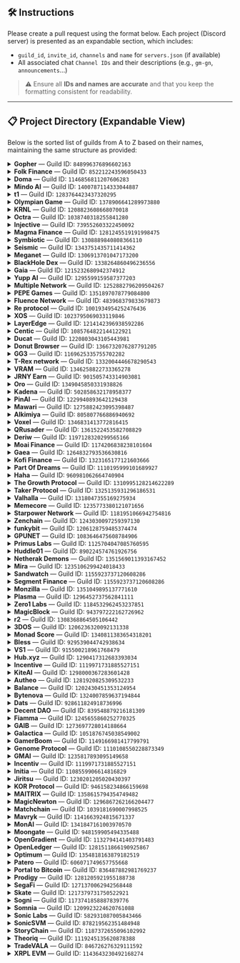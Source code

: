## 🛠️ Instructions

Please create a pull request using the format below. Each project (Discord server) is presented as an expandable section, which includes:

- `guild_id`, `invite_id`, `channels` and `name` for `servers.json` (if available) 
- All associated chat `Channel IDs` and their descriptions (e.g., `gm-gn`, `announcements`...)

> ⚠️ Ensure all **IDs and names are accurate** and that you keep the formatting consistent for readability.

---

## 📋 Project Directory (Expandable View)

Below is the sorted list of guilds from A to Z based on their names, maintaining the same structure as provided:

<details>
<summary><strong>Gopher</strong> — Guild ID: <code>848996376896602163</code></summary>

- **Invite ID**: ``
- **Channels**: 
  - `955422634403844157`: `gm-gn`
  - `906256283068403732`: `general`
  - `1217114388373311640`: `goai`

</details>

<details>
<summary><strong>Folk Finance</strong> — Guild ID: <code>852212243596050433</code></summary>

- **Invite ID**: `folksfinance`
- **Channels**: 
  - `941623796211806238`: `gm-gn`
  - `852224692671741963`: `general`

</details>

<details>
<summary><strong>Doma</strong> — Guild ID: <code>1146856811207606283</code></summary>

- **Invite ID**: `doma`
- **Channels**: 
  - `1377276310576959559`: `gm`
  - `1147172686632583269`: `general`

</details>

<details>
<summary><strong>Mindo AI</strong> — Guild ID: <code>1400787114333044887</code></summary>

- **Invite ID**: ``
- **Channels**: 
  - `1410190513524441120`: `!rank`
  - `1400848194287439973`: `gm-gn`
  - `1400848157436280943`: `general`

</details>

<details>
<summary><strong>t1</strong> — Guild ID: <code>1283764423437320295</code></summary>

- **Invite ID**: `qVEUA6jmGZ`
- **Channels**: 
  - `1283764423974064159`: `general`
  - `1283788061661986919`: `gm`

</details>

<details>
<summary><strong>Olympian Game</strong> — Guild ID: <code>1378906641289973880</code></summary>

- **Invite ID**: ``
- **Channels**: 
  - `1385127345454715001`: `general`
  - `1387959457568526448`: `!rank`

</details>

<details>
<summary><strong>KRNL</strong> — Guild ID: <code>1208823608668070018</code></summary>

- **Invite ID**: ``
- **Channels**: 
  - `1208823608668070018`: `general`
  - `1316513605746692286`: `!rank`
  - `1274109329250717876`: `km-kn`

</details>

<details>
<summary><strong>Octra</strong> — Guild ID: <code>1038740318255841280</code></summary>

- **Invite ID**: `octra`
- **Channels**: 
  - `1038740318729818212`: `general`
  - `1286862060394778739`: `gm`

</details>

<details>
<summary><strong>Injective</strong> — Guild ID: <code>739552603322450092</code></summary>

- **Invite ID**: `injective`
- **Channels**: 
  - `739552603322450095`: `general`
  - `1255195982543585310`: `lounge`
  - `1263906515538939934`: `!rank`

</details>

<details>
<summary><strong>Magma Finance</strong> — Guild ID: <code>1281245519191998475</code></summary>

- **Invite ID**: `gxT4N6TsnY`
- **Channels**: 
  - `1281245521775951915`: `general`
  - `1281245521775951914`: `gm-gn`

</details>

<details>
<summary><strong>Symbiotic</strong> — Guild ID: <code>1308889840808366110</code></summary>

- **Invite ID**: `officialsymbioticfi`
- **Channels**: 
  - `1321833453641007167`: `general`
  - `1322092013193138248`: `gmbiotic`

</details>

<details>
<summary><strong>Seismic</strong> — Guild ID: <code>1343751435711414362</code></summary>

- **Invite ID**: `seismic`
- **Channels**: 
  - `1343751437087150113`: `general`

</details>

<details>
<summary><strong>Meganet</strong> — Guild ID: <code>1306913701047173200</code></summary>

- **Invite ID**: `meganet`
- **Channels**: 
  - `1307756597778448404`: `general`
  - `1307757067318329525`: `gm`

</details>

<details>
<summary><strong>BlackHole Dex</strong> — Guild ID: <code>1338264860496236556</code></summary>

- **Invite ID**: `blackholedex`
- **Channels**: 
  - `1350616076731420692`: `!rank`
  - `1338264861095755840`: `general`
  - `1375200474805829642`: `gm`

</details>

<details>
<summary><strong>Gaia</strong> — Guild ID: <code>1215232680942374912</code></summary>

- **Invite ID**: `gaianet-ai`
- **Channels**: 
  - `1215253072499052624`: `!rank`
  - `1215253012939808810`: `general`
  - `1215256291165872128`: `gm-gn`

</details>

<details>
<summary><strong>Yupp AI</strong> — Guild ID: <code>1295599159587377203</code></summary>

- **Invite ID**: `yuppai`
- **Channels**: 
  - `1295801741346078793`: `welcome`
  - `1374479943995756625`: `townsquare`
  - `1366554333809999983`: `show-and-tell`

</details>

<details>
<summary><strong>Multiple Network</strong> — Guild ID: <code>1252882796209504267</code></summary>

- **Invite ID**: `JGKUaCQvDM`
- **Channels**: 
  - `1253234704916942948`: `general`
  - `1374997967680966689`: `gmultiple`

</details>

<details>
<summary><strong>PEPE Games</strong> — Guild ID: <code>1351897078779084800</code></summary>

- **Invite ID**: `tf2Xu3tum9`
- **Channels**: 
  - `1351954328918954065`: `general`

</details>

<details>
<summary><strong>Fluence Network</strong> — Guild ID: <code>483968379833679873</code></summary>

- **Invite ID**: `EFHYR6nZrD`
- **Channels**: 
  - `483968379833679877`: `general`
  - `946007217407148062`: `gm`

</details>

<details>
<summary><strong>Re protocol</strong> — Guild ID: <code>1001934954252476436</code></summary>

- **Invite ID**: `reprotocol`
- **Channels**: 
  - `1365406049775128657`: `general`
  - `1365406049775128657`: `newbie-chat`
  - `1277789718775595102`: `!rank`
  - `1289990562388381777`: `gre`
  - `1294662686281564295`: `food`

</details>

<details>
<summary><strong>XOS</strong> — Guild ID: <code>1023795069033119846</code></summary>

- **Invite ID**: `xosnetwork`
- **Channels**: 
  - `1312796374604976229`: `general`
  - `1327221680459874324`: `gm-gn`

</details>

<details>
<summary><strong>LayerEdge</strong> — Guild ID: <code>1214142396938592286</code></summary>

- **Invite ID**: `layeredge`
- **Channels**: 
  - `1214142397470998530`: `general`
  - `1220047335435014254`: `gmedge`
  - `1345848517251432468`: `!rank`

</details>

<details>
<summary><strong>Centic</strong> — Guild ID: <code>1085764822144122921</code></summary>

- **Invite ID**: `Pk7wexpsmv`
- **Channels**: 
  - `1085764822144122927`: `general`

</details>

<details>
<summary><strong>Ducat</strong> — Guild ID: <code>1220803043105443981</code></summary>

- **Invite ID**: `rNf4HKbWv6`
- **Channels**: 
  - `1250872069487460534`: `general`
  - `1374381748523372574`: `gm-gn`

</details>

<details>
<summary><strong>Donut Browser</strong> — Guild ID: <code>1366732076287791205</code></summary>

- **Invite ID**: `ydxgrVnbwB`
- **Channels**: 
  - `1366732078296862881`: `general`
  - `1366732078296862882`: `gm-gn`

</details>

<details>
<summary><strong>GG3</strong> — Guild ID: <code>1169625335755702282</code></summary>

- **Invite ID**: `jNDnrFnR`
- **Channels**: 
  - `1364641668648927325`: `newbie-chat`
  - `1171509980545941595`: `general`
  - `1358733185818820618`: `crypto-talk`
  - `1254799466750541844`: `brazil-chat`

</details>

<details>
<summary><strong>T-Rex network</strong> — Guild ID: <code>1332004446678290543</code></summary>

- **Invite ID**: `3kf39pEBZn`
- **Channels**: 


</details>

<details>
<summary><strong>VRAM</strong> — Guild ID: <code>1346258822733365278</code></summary>

- **Invite ID**: `G3rvmPmztp`
- **Channels**: 
  - `1346258823354126338`: `general`
  - `1347919432885866577`: `gvram`
  - `1358270169067032586`: `!rank`

</details>

<details>
<summary><strong>JRNY Earn</strong> — Guild ID: <code>901505743314903081</code></summary>

- **Invite ID**: `jnryclub`
- **Channels**: 
  - `1359962921161199907`: `general`
  - `1369063388440957008`: `/rank`

</details>

<details>
<summary><strong>Oro</strong> — Guild ID: <code>1349045850331938826</code></summary>

- **Invite ID**: `joinoro`
- **Channels**: 
  - `1351487907042431027`: `gmoro`
  - `1351488160206426227`: `general`
  - `1351492950768619552`: `!rank`

</details>

<details>
<summary><strong>Kadena</strong> — Guild ID: <code>502858632178958377</code></summary>

- **Invite ID**: `NZcBb2aBQ6`
- **Channels**: 
  - `1372148674683076658`: `gm-gn`
  - `502858632178958380`: `general`
  - `1220399868452012125`: `ama`
  - `1336691531159048222`: `HR chat`
  - `641021540393025651`: `Technical chat`

</details>

<details>
<summary><strong>PinAI</strong> — Guild ID: <code>1229940893642129438</code></summary>

- **Invite ID**: `pinai`
- **Channels**: 
  - `1360124010762866829`: `gpin`
  - `1359998147065286776`: `general`
  - `1364620323219181829`: `halo`

</details>

<details>
<summary><strong>Mawari</strong> — Guild ID: <code>1275882423095398487</code></summary>

- **Invite ID**: `mawari`
- **Channels**: 
  - `1275882423619551312`: `gm`
  - `1275882423619551309`: `general`
  - `1275882423619551310`: `!rank`
  - `1346177614674530406`: `off-topic`

</details>

<details>
<summary><strong>Alkimiya</strong> — Guild ID: <code>805807766886940692</code></summary>

- **Invite ID**: `alkimiya`
- **Channels**: 
  - `943366744507047956`: `gm`
  - `821879984075440138`: `general`

</details>

<details>
<summary><strong>Voxel</strong> — Guild ID: <code>1346831413772816415</code></summary>

- **Invite ID**: `FMhjEGY3Zs`
- **Channels**: 
  - `1354419584840499321`: `gm`
  - `1347002925901156362`: `!rank`
  - `1354472408265785458`: `general`

</details>

<details>
<summary><strong>QRusader</strong> — Guild ID: <code>1361522453582708829</code></summary>

- **Invite ID**: `znyWJjnak5`
- **Channels**: 
  - `1367539421997568030`: `qrise`
  - `1361522454295613616`: `general`

</details>

<details>
<summary><strong>Deriw</strong> — Guild ID: <code>1197128320299565166</code></summary>

- **Invite ID**: `deriwfinance`
- **Channels**: 
  - `1253576696301490198`: `gm`
  - `1197128320299565169`: `general`

</details>

<details>
<summary><strong>Moai Finance</strong> — Guild ID: <code>1174206838238101604</code></summary>

- **Invite ID**: `A85PwmdqhF`
- **Channels**: 
  - `1174206838238101607`: `gm`
  - `1177214595312656414`: `general`

</details>

<details>
<summary><strong>Gaea</strong> — Guild ID: <code>1264832793536630816</code></summary>

- **Invite ID**: `aigaea`
- **Channels**: 
  - `1281109757310275755`: `gm`
  - `1265194052572414036`: `general`
  - `1303533168825077843`: `!rank`

</details>

<details>
<summary><strong>Kofi Finance</strong> — Guild ID: <code>1323165177121603666</code></summary>

- **Invite ID**: **None**
- **Channels**: 
  - `1323165177121603669`: `gm`
  - `1341404586916843621`: `general`

</details>

<details>
<summary><strong>Part Of Dreams</strong> — Guild ID: <code>1110195999101689927</code></summary>

- **Invite ID**: **None**
- **Channels**: 
  - `1344753252255662151`: `gm`
  - `1110195999638552730`: `general`
  - `1344752947963236422`: `!rank`

</details>

<details>
<summary><strong>Haha</strong> — Guild ID: <code>960981062664740904</code></summary>

- **Invite ID**: **None**
- **Channels**: 
  - `1004455093321617580`: `general`
  - `1376846334602121276`: `ghaha`

</details>

<details>
<summary><strong>The Growth Protocol</strong> — Guild ID: <code>1310995128214622289</code></summary>

- **Invite ID**: **None**
- **Channels**: 
  - `1310995128214622292`: `general`

</details>

<details>
<summary><strong>Taker Protocol</strong> — Guild ID: <code>1325135931296186531</code></summary>

- **Invite ID**: **None**
- **Channels**: 
  - `1325135931296186531`: `gm`
  - `1294327743013589043`: `!rank`
  - `1330068632926945300`: `og`
  - `912911468427628595`: `general`

</details>

<details>
<summary><strong>Valhalla</strong> — Guild ID: <code>1318047355169275934</code></summary>

- **Invite ID**: **None**
- **Channels**: 
  - `1318047355169275934`: `gm`
  - `1318036319779164191`: `general`

</details>

<details>
<summary><strong>Memecore</strong> — Guild ID: <code>1235773380121071656</code></summary>

- **Invite ID**: **None**
- **Channels**: 
  - `1237659603873824810`: `gm`
  - `1255077252891152404`: `general`

</details>

<details>
<summary><strong>Starpower Network</strong> — Guild ID: <code>1181951066942754816</code></summary>

- **Invite ID**: **None**
- **Channels**: 
  - `1276815179299946566`: `gm`
  - `1246201979626197102`: `general`

</details>

<details>
<summary><strong>Zenchain</strong> — Guild ID: <code>1243030097259397130</code></summary>

- **Invite ID**: **None**
- **Channels**: 
  - `1341296899789160459`: `gm`
  - `1243030098127491118`: `general`

</details>

<details>
<summary><strong>funkybit</strong> — Guild ID: <code>1206128759485374474</code></summary>

- **Invite ID**: **None**
- **Channels**: 
  - `1323648590236614686`: `gm`
  - `1206484273024999425`: `general`

</details>

<details>
<summary><strong>GPUNET</strong> — Guild ID: <code>1083646475608784906</code></summary>

- **Invite ID**: **None**
- **Channels**: 
  - `1363901923077652653`: `gm`
  - `1083646475608784909`: `general`

</details>

<details>
<summary><strong>Primus Labs</strong> — Guild ID: <code>1125704047085760595</code></summary>

- **Invite ID**: **None**
- **Channels**: 
  - `1257875620365471830`: `gm`
  - `1282630694576717885`: `general`

</details>

<details>
<summary><strong>Huddle01</strong> — Guild ID: <code>890224574761926756</code></summary>

- **Invite ID**: **None**
- **Channels**: 
  - `939625747742617671`: `HUDL`
  - `890224574761926762`: `general`
  - `1336724466662637629`: `!rank`

</details>

<details>
<summary><strong>Netherak Demons</strong> — Guild ID: <code>1351569011393167452</code></summary>

- **Invite ID**: **None**
- **Channels**: 
  - `1359765132967809085`: `gm-gn`
  - `1351569012328239120`: `general`
  - `1359806440923074611`: `!rank`

</details>

<details>
<summary><strong>Mira</strong> — Guild ID: <code>1235106299424018433</code></summary>

- **Invite ID**: `mira-network`
- **Channels**: 
  - `1235218360204136468`: `general`
  - `1235221121511587901`: `gmira`
  - `1263144808801636392`: `!rank`

</details>

<details>
<summary><strong>Sandwatch</strong> — Guild ID: <code>1155923737120608286</code></summary>

- **Invite ID**: *(none)*
- **Channels**: 
  - `1229007942314098739`: `general`

</details>

<details>
<summary><strong>Segment Finance</strong> — Guild ID: <code>1155923737120608286</code></summary>

- **Invite ID**: *(none)*
- **Channels**: 
  - `1155923737565212690`: `general`
  - `1155923737565212691`: `gm-gn`

</details>

<details>
<summary><strong>Monzilla</strong> — Guild ID: <code>1351049895137771610</code></summary>

- **Invite ID**: *(none)*
- **Channels**: 
  - `1351053645965295617`: `gmnozilla`
  - `1351053779931500554`: `general`
  - `1351054168768385104`: `!rank`

</details>

<details>
<summary><strong>Plasma</strong> — Guild ID: <code>1296452737562841111</code></summary>

- **Invite ID**: *(none)*
- **Channels**: 
  - `1296452738141524003`: `general`
  - `1296487781924733121`: `gm`

</details>

<details>
<summary><strong>Zero1 Labs</strong> — Guild ID: <code>1184532962453237851</code></summary>

- **Invite ID**: *(none)*
- **Channels**: 
  - `1328117553649815672`: `general`

</details>

<details>
<summary><strong>MagicBlock</strong> — Guild ID: <code>943797222162726962</code></summary>

- **Invite ID**: *(none)*
- **Channels**: 
  - `1021340411022819328`: `gmagic`
  - `1094710494880866454`: `general`

</details>

<details>
<summary><strong>r2</strong> — Guild ID: <code>1308368864505106442</code></summary>

- **Invite ID**: *(none)*
- **Channels**: 
  - `1308639443917471754`: `general`
  - `1362425053291085917`: `gm`
  - `1308641322936303658`: `/rank`

</details>

<details>
<summary><strong>3DOS</strong> — Guild ID: <code>1206236320092131338</code></summary>

- **Invite ID**: *(none)*
- **Channels**: 
  - `1206236320574345220`: `general`

</details>

<details>
<summary><strong>Monad Score</strong> — Guild ID: <code>1340811383654318201</code></summary>

- **Invite ID**: *(none)*
- **Channels**: 
  - `1341725898680045599`: `general`
  - `1356628424504119366`: `gscore-gmonad`

</details>

<details>
<summary><strong>Bless</strong> — Guild ID: <code>929539044742938634</code></summary>

- **Invite ID**: *(none)*
- **Channels**: 
  - `929539047716687945`: `general`
  - `1207768224570286202`: `bm-bn`
  - `1316413119266033704`: `!rank`

</details>

<details>
<summary><strong>VS1</strong> — Guild ID: <code>915500218961768479</code></summary>

- **Invite ID**: *(none)*
- **Channels**: 
  - `1328419797599387788`: `!rank`
  - `1336077489411194932`: `gm-gn`
  - `915500218961768483`: `main-chat`
  - `1336092237922177125`: `suggestion`

</details>

<details>
<summary><strong>Hub.xyz</strong> — Guild ID: <code>1290417312683393034</code></summary>

- **Invite ID**: *(none)*
- **Channels**: 
  - `1290417312683393037`: `general-chat`
  - `1340994226372087830`: `gm`

</details>

<details>
<summary><strong>Incentive</strong> — Guild ID: <code>1119971731885527151</code></summary>

- **Invite ID**: *(none)*
- **Channels**: 
  - `1363184730421596322`: `testnet-feed`
  - `1354019462617235487`: `gm`
  - `1293554153250881588`: `chatverse`

</details>

<details>
<summary><strong>KiteAI</strong> — Guild ID: <code>1298000367283601428</code></summary>

- **Invite ID**: *(none)*
- **Channels**: 
  - `1298000367283601428`: `general`
  - `1301941112021188628`: `gkite`
  - `1361243582094250124`: `gg`
  - `1337332808200224789`: `!rank`

</details>

<details>
<summary><strong>Autheo</strong> — Guild ID: <code>1281920825309532233</code></summary>

- **Invite ID**: *(none)*
- **Channels**: 
  - `1281920828472295442`: `gm`
  - `1284157796790702234`: `dev chat`
  - `1281920828472295440`: `general`

</details>

<details>
<summary><strong>Balance</strong> — Guild ID: <code>1202430451353124954</code></summary>

- **Invite ID**: *(none)*
- **Channels**:
  - `1227100860979347456` — `gm-gn`
  - `1282403819262705726` — `!rank`
  - `1227100545265700906` — `general`

</details>

<details>
<summary><strong>Bytenova</strong> — Guild ID: <code>1324007859637194844</code></summary>

- **Invite ID**: `dnDNRrUGNm`
- **Channels**: 
  - `1324007860140773478`: `general`

</details>

<details>
<summary><strong>Dats</strong> — Guild ID: <code>928611824918736996</code></summary>

- **Invite ID**: *(none)*
- **Channels**:
  - `1093090945693667388` — `gm-gn`
  - `928611824918736999` — `general`

</details>

<details>
<summary><strong>Decent DAO</strong> — Guild ID: <code>839548879216181309</code></summary>

- **Invite ID**: *(none)*
- **Channels**:
  - `1362155056064889052` — `shill`
  - `933817788877918238` — `general`

</details>

<details>
<summary><strong>Fiamma</strong> — Guild ID: <code>1245655860252770325</code></summary>

- **Invite ID**: *(none)*
- **Channels**:
  - `1246756522415886346` — `gfiamma`
  - `1246756459673419856` — `general`
  - `1318031399466434632` — `/rank`

</details>

<details>
<summary><strong>GAIB</strong> — Guild ID: <code>1273697728014188664</code></summary>

- **Invite ID**: *(none)*
- **Channels**: 
  - `1273697728542675053`: `gaibm`
  - `1273697728542675048`: `general`

</details>

<details>
<summary><strong>Galactica</strong> — Guild ID: <code>1051876745038549002</code></summary>

- **Invite ID**: *(none)*
- **Channels**: 
  - `1052616497312317444`: `gm`
  - `1051876745684455551`: `general`
  - `1105181730526216263`: `!rank`

</details>

<details>
<summary><strong>GamerBoom</strong> — Guild ID: <code>1149166981417799791</code></summary>

- **Invite ID**: *(none)*
- **Channels**:
  - `1209719681754071141` — `gm-gn`
  - `1149166982357323872` — `general`
  - `1342089680191094826` — `!rank`

</details>

<details>
<summary><strong>Genome Protocol</strong> — Guild ID: <code>1110108550228873349</code></summary>

- **Invite ID**: `genome`
- **Channels**: 
  - `1110108550837059586`: `general`
  - `1126738342529220730`: `gm`
  - `1175060135102652448`: `!rank`

</details>

<details>
<summary><strong>GMAI</strong> — Guild ID: <code>1235817893095149658</code></summary>

- **Invite ID**: *(none)*
- **Channels**: *(none listed)*

</details>

<details>
<summary><strong>Incentiv</strong> — Guild ID: <code>1119971731885527151</code></summary>

- **Invite ID**: *(none)*
- **Channels**: 
  - `1354019462617235487`: `gm`

</details>

<details>
<summary><strong>Initia</strong> — Guild ID: <code>1108559906614816829</code></summary>

- **Invite ID**: `initia`
- **Channels**: *(none listed)*

</details>

<details>
<summary><strong>Jiritsu</strong> — Guild ID: <code>1230201205020430397</code></summary>

- **Invite ID**: `ARA5PvyWU7`
- **Channels**: 
  - `1260190285204557824`: `jm-jn`
  - `1230213097730347071`: `general`
  - `1264453281283969036`: `/rank`

</details>

<details>
<summary><strong>KOR Protocol</strong> — Guild ID: <code>946158234866159698</code></summary>

- **Invite ID**: `KegQHYvMmw`
- **Channels**: 
  - `1260538908089913384`: `!rank`
  - `1260539361892630589`: `gm`
  - `959531869693681685`: `general`
  - `1334585829435379722`: `king`

</details>

<details>
<summary><strong>MAITRIX</strong> — Guild ID: <code>1358615794354749482</code></summary>

- **Invite ID**: `themaitrixai`
- **Channels**: 
  - `1359446739697799329`: `!rank`
  - `1360258642502357002`: `gm`
  - `1358819208456048892`: `general`
  - `1358617529924194477`: `off-topic`
  - `1359104939804328002`: `/quests`

</details>

<details>
<summary><strong>MagicNewton</strong> — Guild ID: <code>1296867262166204477</code></summary>

- **Invite ID**: *(none)*
- **Channels**: 
  - `1351975159162077286`: `gm newton`
  - `1360021038796374056`: `!rank`
  - `1296867262166204480`: `general`

</details>

<details>
<summary><strong>Matchchain</strong> — Guild ID: <code>1039181690007998525</code></summary>

- **Invite ID**: *(none)*
- **Channels**:
  - `1039182396450414653` — `gm-gn`
  - `1039183358573432863` — `!rank`
  - `1040525523673174086` — `English chat`

</details>

<details>
<summary><strong>Mavryk</strong> — Guild ID: <code>1141663924815671337</code></summary>

- **Invite ID**: *(none)*
- **Channels**: 
  - `1141663926820552717`: `general`
  - `1364678728898314260`: `gm-gn`

</details>

<details>
<summary><strong>MonAI</strong> — Guild ID: <code>1341847161003970570</code></summary>

- **Invite ID**: *(none)*
- **Channels**: 
  - `1341852911784820766`: `general`
  - `1341997045862502420`: `!rank`
  - `1341853232116273283`: `gm-gn`

</details>

<details>
<summary><strong>Moongate</strong> — Guild ID: <code>948159905494335488</code></summary>

- **Invite ID**: *(none)*
- **Channels**: 
  - `1258441940278706298`: `gmoon`
  - `955506597818408971`: `general`

</details>

<details>
<summary><strong>OpenGradient</strong> — Guild ID: <code>1132794141403791483</code></summary>

- **Invite ID**: *(none)*
- **Channels**: 
  - `1137965687529283674`: `gm`
  - `1137965713143894137`: `general`
  - `1313064716821856278`: `!rank`

</details>

<details>
<summary><strong>OpenLedger</strong> — Guild ID: <code>1281511866190925867</code></summary>

- **Invite ID**: *(none)*
- **Channels**: 
  - `1316298147126968435`: `gm`
  - `1305830653488664637`: `general`

</details>

<details>
<summary><strong>Optimum</strong> — Guild ID: <code>1354818163879182519</code></summary>

- **Invite ID**: *(none listed)*
- **Channels**: 
  - `1356245748056064111`: `gmum`
  - `1354818164554207244`: `general`

</details>

<details>
<summary><strong>Patero</strong> — Guild ID: <code>606071749657755668</code></summary>

- **Invite ID**: *(none)*
- **Channels**: 
  - `1344387332324855879`: `gms`
  - `606071749657755670`: `general`

</details>

<details>
<summary><strong>Portal to Bitcoin</strong> — Guild ID: <code>836487882981769237</code></summary>

- **Invite ID**: *(none)*
- **Channels**:
  - `1308928123177537608` — `gm-gn`

</details>

<details>
<summary><strong>Prodigy</strong> — Guild ID: <code>1281205921955188738</code></summary>

- **Invite ID**: *(none)*
- **Channels**: 
  - `1284098737307779192`: `general`
  - `1326875520297598987`: `daily`

</details>

<details>
<summary><strong>SegaFi</strong> — Guild ID: <code>1271370062942568448</code></summary>

- **Invite ID**: `sk8mGwb4A4`
- **Channels**: *(none listed)*

</details>

<details>
<summary><strong>Skate</strong> — Guild ID: <code>1217379731750522921</code></summary>

- **Invite ID**: `skatechain`
- **Channels**: 
  - `1218663243573362781`: `gskate`
  - `1218663463728058378`: `general`
  - `1362221108207554651`: `Bangladesh chat`

</details>

<details>
<summary><strong>Sogni</strong> — Guild ID: <code>1173741858887839776</code></summary>

- **Invite ID**: `genome`
- **Channels**: 
  - `1303669927760101397`: `gm-gn`

</details>

<details>
<summary><strong>Somnia</strong> — Guild ID: <code>1209923224620761088</code></summary>

- **Invite ID**: *(none)*
- **Channels**: 
  - `1209925258585571399`: `general`
  - `1209926199019569303`: `gsomnia`
  - `1303669927760101397`: `gm-gn-hi`
  - `1237047946592124939`: `west-africa chat`

</details>

<details>
<summary><strong>Sonic Labs</strong> — Guild ID: <code>582931087005843466</code></summary>

- **Invite ID**: *(none)*
- **Channels**: 
  - `582952123709521940`: `general`

</details>

<details>
<summary><strong>SonicSVM</strong> — Guild ID: <code>878219562351484948</code></summary>

- **Invite ID**: `joinmirrorworld`
- **Channels**: *(none listed)*

</details>

<details>
<summary><strong>StoryChain</strong> — Guild ID: <code>1187372655096102992</code></summary>

- **Invite ID**: *(none)*
- **Channels**: 
  - `1213247980849864744`: `gm-gn`
  - `1187372655607816345`: `general`

</details>

<details>
<summary><strong>Theoriq</strong> — Guild ID: <code>1119245135620878388</code></summary>

- **Invite ID**: *(none)*
- **Channels**: 
  - `1263530192886829056`: `gtm`
  - `1275499046210895984`: `!rank`
  - `1119245136224854079`: `general`

</details>

<details>
<summary><strong>TradeVALA</strong> — Guild ID: <code>846726276329111592</code></summary>

- **Invite ID**: *(none)*
- **Channels**:
  - `1276815179299946566` — `gm-gn`

</details>

<details>
<summary><strong>XRPL EVM</strong> — Guild ID: <code>1143643230492168274</code></summary>

- **Invite ID**: `xrplevm`
- **Channels**:
  - `1143643231930810462`: `general`
  - `1363263843064746034`: `nigerian chat`
  - `1146152932614606879`: `funding`
  - `1144272382501081098`: `gm`

</details>

